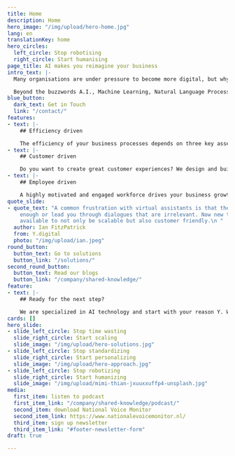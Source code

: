 ```yaml
---
title: Home
description: Home
hero_image: "/img/upload/hero-home.jpg"
lang: en
translationKey: home
hero_circles:
  left_circle: Stop robotising
  right_circle: Start humanising
page_title: AI makes you reimagine your business
intro_text: |-
  Many organisations are under pressure to become more digital, but why? Digital transformation is surely not the objective, it is a means to an end. The reason why we invest in technology is the empowerment of humans. Empowerment means leaving the tedious and repetitive work to your trusted digital colleague. Empowerment means truly scalable self-service for your customers without compromising on the human touch. Empowerment means no barriers, black-boxes, or lock-in but open and auditable solutions.

  Beyond the buzzwords A.I., Machine Learning, Natural Language Processing, and Knowledge Graphs provide the foundations for Empowerment, but the true power comes not from technology but by using the Human as the Blueprint.
blue_button:
  dark_text: Get in Touch
  link: "/contact/"
features:
- text: |-
    ## Efficiency driven

    The efficiency of your business processes depends on three key assets of your organization: employees, knowledge and systems. We capture human intelligence in our solutions for Intelligent Document Processing. Applying this in your business will significantly increase efficiency and quality. Key results: scalability, improved accuracy, increased productivity and a significant cost reduction.
- text: |-
    ## Customer driven

    Do you want to create great customer experiences? We design and build AI-powered solutions that play an important role throughout the customer journey. With our advanced conversational AI technology we deliver outstanding chatbots and voice assistants. Key results: more intelligent conversations, high first time right resolution and increased customer satisfaction.
- text: |-
    ## Employee driven

    A highly motivated and engaged workforce drives your business growth. Our digital AI assistants support your employees, by providing relevant information and knowledge, suggesting decisions, processing documents or automating repetitive work. Key results: more satisfied employees, higher quality, less workload, less repetitive work and increased flexibility.
quote_slide:
- quote_text: "A common frustration with virtual assistants is that they do not understand
    enough or lead you through dialogues that are irrelevant. Now new technology is
    available to not only be scalable but also customer friendly.\n "
  author: Ian FitzPatrick
  from: Y.digital
  photo: "/img/upload/ian.jpeg"
round_button:
  button_text: Go to solutions
  button_link: "/solutions/"
second_round_button:
  button_text: Read our blogs
  button_link: "/company/shared-knowledge/"
feature:
- text: |-
    ## Ready for the next step?

    We are specialized in AI technology and start with your reason Y. Would you like to know what value this can add to your organization? [Please contact us](/contact/ "Please contact us")
cards: []
hero_slide:
- slide_left_circle: Stop time wasting
  slide_right_circle: Start scaling
  slide_image: "/img/upload/hero-solutions.jpg"
- slide_left_circle: Stop standardizing
  slide_right_circle: Start personalizing
  slide_image: "/img/upload/hero-approach.jpg"
- slide_left_circle: Stop robotizing
  slide_right_circle: Start humanizing
  slide_image: "/img/upload/mimi-thian-jxuuxxuffp4-unsplash.jpg"
media:
  first_item: listen to podcast
  first_item_link: "/company/shared-knowledge/podcast/"
  second_item: download National Voice Monitor
  second_item_link: https://www.nationalevoicemonitor.nl/
  third_item: sign up newsletter
  third_item_link: "#footer-newsletter-form"
draft: true

---
```

